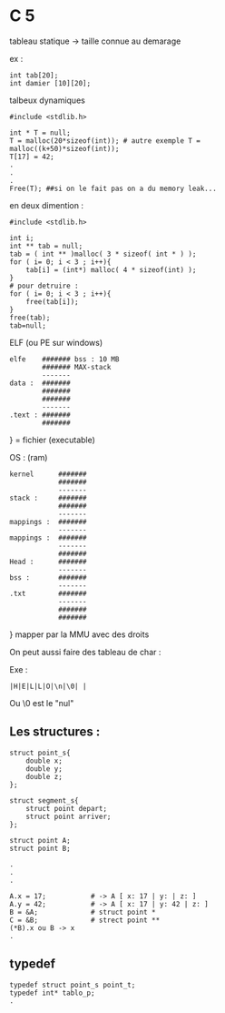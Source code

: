 # C 5

tableau statique -> taille connue au demarage

ex :

    int tab[20];
    int damier [10][20];

talbeux dynamiques

    #include <stdlib.h>

    int * T = null;
    T = malloc(20*sizeof(int)); # autre exemple T = malloc((k+50)*sizeof(int));
    T[17] = 42;
    .
    .
    .
    Free(T); ##si on le fait pas on a du memory leak... 

en deux dimention :

    #include <stdlib.h>

    int i;
    int ** tab = null;
    tab = ( int ** )malloc( 3 * sizeof( int * ) );
    for ( i= 0; i < 3 ; i++){
        tab[i] = (int*) malloc( 4 * sizeof(int) );
    }
    # pour detruire :
    for ( i= 0; i < 3 ; i++){
        free(tab[i]);
    }
    free(tab);
    tab=null;

ELF (ou PE sur windows)

    elfe    ####### bss : 10 MB
            ####### MAX-stack
            -------
    data :  #######
            #######
            #######
            -------
    .text : #######
            #######

} = fichier (executable)

OS : (ram)

    kernel      ####### 
                ####### 
                -------
    stack :     #######
                #######
                -------
    mappings :  #######
                -------
    mappings :  #######
                -------
                #######
    Head :      #######
                -------
    bss :       #######
                -------
    .txt        #######
                -------
                #######
                #######

} mapper par la MMU avec des droits

On peut aussi faire des tableau de char :

Exe :

    |H|E|L|L|O|\n|\0| |

Ou \0 est le "nul"

## Les structures :

    struct point_s{
        double x;
        double y; 
        double z;
    };

    struct segment_s{
        struct point depart;
        struct point arriver;
    };

    struct point A;
    struct point B;
    
    .
    .
    .

    A.x = 17;           # -> A [ x: 17 | y: | z: ]
    A.y = 42;           # -> A [ x: 17 | y: 42 | z: ]
    B = &A;             # struct point *
    C = &B;             # strect point **
    (*B).x ou B -> x
    .

## typedef

    typedef struct point_s point_t;
    typedef int* tablo_p;
    .
